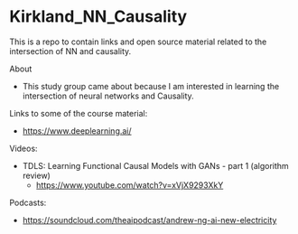# Kirkland_NN_Causality
This is a repo to contain links and open source material related to the intersection of NN and causality.

About
- This study group came about because I am interested in learning the intersection of neural networks and Causality. 

Links to some of the course material:
- https://www.deeplearning.ai/

Videos:
- TDLS: Learning Functional Causal Models with GANs - part 1 (algorithm review)
    - https://www.youtube.com/watch?v=xVjX9293XkY
    
    
Podcasts:
- https://soundcloud.com/theaipodcast/andrew-ng-ai-new-electricity

